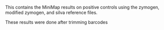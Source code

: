 This contains the MiniMap results on positive controls using the zymogen, modified zymogen, and silva reference files.

These results were done after trimming barcodes
